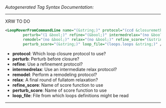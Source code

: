 <!-- THIS IS AN AUTOGENERATED FILE: Don't edit it directly, instead change the schema definition in the code itself. -->

_Autogenerated Tag Syntax Documentation:_

---
XRW TO DO

```xml
<LoopMoverFromCommandLine name="(&string;)" protocol="(ccd &closuremethod;)"
        perturb="(1 &bool;)" refine="(&bool;)" intermedrelax="(no &bool;)"
        remodel="(no &bool;)" relax="(no &bool;)" refine_score="(&string;)"
        perturb_score="(&string;)" loop_file="(loops.loops &string;)" />
```

-   **protocol**: Which loop closure protocol to use?
-   **perturb**: Perturb before closure?
-   **refine**: Use a refinement protocol?
-   **intermedrelax**: Use an intermediate relax protocol?
-   **remodel**: Perform a remodeling protocol?
-   **relax**: A final round of fullatom relaxation?
-   **refine_score**: Name of score function to use
-   **perturb_score**: Name of score function to use
-   **loop_file**: File from which loops definitions might be read

---

